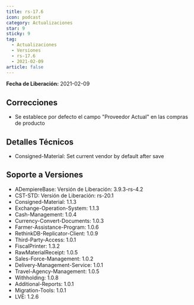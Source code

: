 ```yaml
---
title: rs-17.6
icon: podcast
category: Actualizaciones
star: 9
sticky: 9
tag:
  - Actualizaciones
  - Versiones
  - rs-17.6
  - 2021-02-09
article: false
---
```


**Fecha de Liberación:** 2021-02-09

## Correcciones

- Se establece por defecto el campo "Proveedor Actual" en las compras de producto

## Detalles Técnicos

- Consigned-Material: Set current vendor by default after save

## Soporte a Versiones

- ADempiereBase: Versión de Liberación: 3.9.3-rs-4.2
- CST-STD: Versión de Liberación: rs-20.1
- Consigned-Material: 1.1.3
- Exchange-Operation-System: 1.1.3
- Cash-Management: 1.0.4
- Currency-Convert-Documents: 1.0.3
- Farmer-Assistance-Program: 1.0.6
- RethinkDB-Replicator-Client: 1.0.9
- Third-Party-Access: 1.0.1
- FiscalPrinter: 1.3.2
- RawMaterialReceipt: 1.0.5
- Sales-Force-Management: 1.0.2
- Delivery-Management-Service: 1.0.1
- Travel-Agency-Management: 1.0.5
- Withholding: 1.0.8
- Additional-Reports: 1.0.1
- Migration-Tools: 1.0.1
- LVE: 1.2.6
